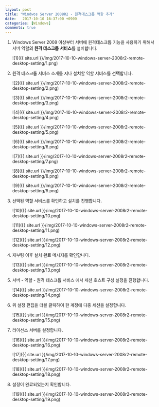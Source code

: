 ```yaml
---
layout: post
title: "Windwos Server 2008R2 - 원격데스크톱 역할 추가"
date:	2017-10-10 16:37:00 +0900
categories: [Windows]
comments: true
---
```


1. Windows Server 2008 이상부터 서버에 원격데스크톱 기능을 사용하기 위해서 서버 역할의 **원격 데스크톱 서비스**를 설치합니다.

   ![1]({{ site.url }}/img/2017-10-10-windows-server-2008r2-remote-desktop-setting/1.png)

2. 원격 데스크톱 서비스 소개를 지나 설치할 역할 서비스를 선택합니다.

   ![2]({{ site.url }}/img/2017-10-10-windows-server-2008r2-remote-desktop-setting/2.png)

   ![3]({{ site.url }}/img/2017-10-10-windows-server-2008r2-remote-desktop-setting/3.png)

   ![4]({{ site.url }}/img/2017-10-10-windows-server-2008r2-remote-desktop-setting/4.png)

   ![5]({{ site.url }}/img/2017-10-10-windows-server-2008r2-remote-desktop-setting/5.png)

   ![6]({{ site.url }}/img/2017-10-10-windows-server-2008r2-remote-desktop-setting/6.png)

   ![7]({{ site.url }}/img/2017-10-10-windows-server-2008r2-remote-desktop-setting/7.png)

   ![8]({{ site.url }}/img/2017-10-10-windows-server-2008r2-remote-desktop-setting/8.png)

   ![9]({{ site.url }}/img/2017-10-10-windows-server-2008r2-remote-desktop-setting/9.png)

3. 선택된 역할 서비스를 확인하고 설치를 진행합니다.

   ![10]({{ site.url }}/img/2017-10-10-windows-server-2008r2-remote-desktop-setting/10.png)

   ![11]({{ site.url }}/img/2017-10-10-windows-server-2008r2-remote-desktop-setting/11.png)

   ![12]({{ site.url }}/img/2017-10-10-windows-server-2008r2-remote-desktop-setting/12.png)

4. 재부팅 이후 설치 완료 메시지를 확인합니다.

   ![13]({{ site.url }}/img/2017-10-10-windows-server-2008r2-remote-desktop-setting/13.png)

5. 서버 - 역할 - 원격 데스크톱 서비스 에서 세션 호스트 구성 설정을 진행합니다.

   ![14]({{ site.url }}/img/2017-10-10-windows-server-2008r2-remote-desktop-setting/14.png)

6. 위 설정 편집을 더블 클릭하여 한 계정에 다중 세션을 설정합니다.

   ![15]({{ site.url }}/img/2017-10-10-windows-server-2008r2-remote-desktop-setting/15.png)

7. 라이선스 서버를 설정합니다.

   ![16]({{ site.url }}/img/2017-10-10-windows-server-2008r2-remote-desktop-setting/16.png)

   ![17]({{ site.url }}/img/2017-10-10-windows-server-2008r2-remote-desktop-setting/17.png)

   ![18]({{ site.url }}/img/2017-10-10-windows-server-2008r2-remote-desktop-setting/18.png)

8. 설정이 완료되었는지 확인합니다.

   ![19]({{ site.url }}/img/2017-10-10-windows-server-2008r2-remote-desktop-setting/19.png)